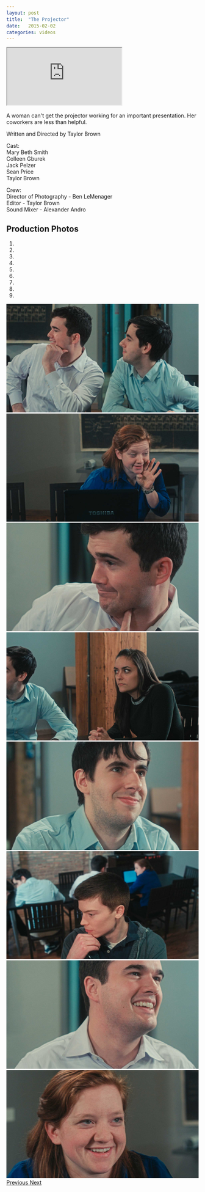 ```yaml
---
layout: post
title:  "The Projector"
date:   2015-02-02
categories: videos
---
```


<div class="embed-responsive embed-responsive-16by9">
	<iframe class="embed-responsive-item" src="http://www.youtube.com/embed/VOD1jlWt6o0?rel=0" allowfullscreen></iframe>
</div>

A woman can't get the projector working for an important presentation. Her coworkers are less than helpful.

Written and Directed by Taylor Brown

Cast:<br>
Mary Beth Smith<br>
Colleen Gburek<br>
Jack Pelzer<br>
Sean Price<br>
Taylor Brown

Crew:<br>
Director of Photography - Ben LeMenager<br>
Editor - Taylor Brown<br>
Sound Mixer - Alexander Andro

Production Photos
-----------------

<div id="carousel-example-generic" class="carousel slide" data-ride="carousel" data-interval="false">
  <!-- Indicators -->
  <ol class="carousel-indicators">
    <li data-target="#carousel-example-generic" data-slide-to="0" class="active"></li>
    <li data-target="#carousel-example-generic" data-slide-to="1"></li>
    <li data-target="#carousel-example-generic" data-slide-to="2"></li>
    <li data-target="#carousel-example-generic" data-slide-to="3"></li>
    <li data-target="#carousel-example-generic" data-slide-to="4"></li>
    <li data-target="#carousel-example-generic" data-slide-to="5"></li>
    <li data-target="#carousel-example-generic" data-slide-to="6"></li>
    <li data-target="#carousel-example-generic" data-slide-to="7"></li>
    <li data-target="#carousel-example-generic" data-slide-to="8"></li>
  </ol>

  <!-- Wrapper for slides -->
  <div class="carousel-inner" role="listbox">
    <div class="item active">
      <img src="/assets/the-projector-jack-sean.jpg" alt="Jack Pelzer and Sean Price">
    </div>
    <div class="item">
      <img src="/assets/the-projector-mary-beth-smith.jpg" alt="Mary Beth Smith">
    </div>   
    <div class="item">
      <img src="/assets/the-projector-jack-pelzer-2.jpg" alt="Jack Pelzer">
    </div>    
    <div class="item">
      <img src="/assets/the-projector-colleen-gburek-2.jpg" alt="Colleen Gburek">
    </div>
    <div class="item">
      <img src="/assets/the-projector-sean-price.jpg" alt="Sean Price">
    </div>
    <div class="item">
      <img src="/assets/the-projector-taylor-brown.jpg" alt="Taylor Brown">
    </div>         
    <div class="item">
      <img src="/assets/the-projector-jack-pelzer.jpg" alt="Jack Pelzer">
    </div>
    <div class="item">
      <img src="/assets/the-projector-mary-beth-smith-2.jpg" alt="Mary Beth Smith">
    </div>
  </div>

  <!-- Controls -->
  <a class="left carousel-control" href="#carousel-example-generic" role="button" data-slide="prev">
    <span class="glyphicon glyphicon-chevron-left" aria-hidden="true"></span>
    <span class="sr-only">Previous</span>
  </a>
  <a class="right carousel-control" href="#carousel-example-generic" role="button" data-slide="next">
    <span class="glyphicon glyphicon-chevron-right" aria-hidden="true"></span>
    <span class="sr-only">Next</span>
  </a>
</div>